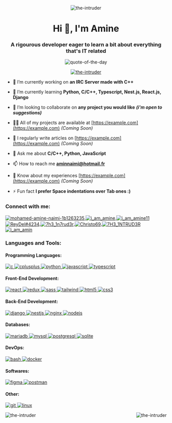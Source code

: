 <p align="center"> <img src="https://komarev.com/ghpvc/?username=the-intruder&label=Profile%20views&color=0e75b6&style=flat" alt="the-intruder" /> </p>
<h1 align="center">Hi 👋, I'm Amine</h1>  
<h3 align="center">A rigourous developer eager to learn a bit about everything that's IT related</h3>  

<p align="center"> <img src="https://quotes-github-readme.vercel.app/api?type=horizontal&theme=light" alt="quote-of-the-day" /> </p>  
  
<p align="center"> <a href="https://github.com/ryo-ma/github-profile-trophy"><img src="https://github-profile-trophy.vercel.app/?username=the-intruder" alt="the-intruder" /></a> </p>  
  
- 🔭 I’m currently working on **an IRC Server made with C++**  
  
- 🌱 I’m currently learning **Python, C/C++, Typescript, Nest.js, React.js, Django**  
  
- 👯 I’m looking to collaborate on **any project you would like** ***(i'm open to suggestions)***  
  
- 👨‍💻 All of my projects are available at  [https://example.com](https://example.com)  _(Coming Soon)_
  
- 📝 I regularly write articles on  [https://example.com](https://example.com)  _(Coming Soon)_ 
  
- 💬 Ask me about **C/C++, Python, JavaScript**  
  
- 📫 How to reach me **aminnaimi@hotmail.fr**  
  
- 📄 Know about my experiences [https://example.com](https://example.com)  _(Coming Soon)_
  
- ⚡ Fun fact **I prefer Space indentations over Tab ones :)**  
  
<h3 align="left"> Connect with me: </h3>
    <a href="https://linkedin.com/in/mohamed-amine-naimi-1b1263235" target="_blank">
      <img align="center" src="https://img.shields.io/badge/linkedin-%230077B5.svg?style=for-the-badge&logo=linkedin&logoColor=white" alt="mohamed-amine-naimi-1b1263235"/>
    </a>
    <a href="https://twitter.com/i_am_amine" target="_blank">
      <img align="center" src="https://img.shields.io/badge/Twitter-%231DA1F2.svg?style=for-the-badge&logo=Twitter&logoColor=white" alt="i_am_amine"/>
    </a>
    <a href="https://instagram.com/i_am_amine11" target="_blank">
      <img align="center" src="https://img.shields.io/badge/Instagram-%23E4405F.svg?style=for-the-badge&logo=Instagram&logoColor=white" alt="i_am_amine11"/>
    </a>
    <a href="https://discord.gg/ReyDel#4234" target="_blank">
      <img align="center" src="https://img.shields.io/badge/Discord-%235865F2.svg?style=for-the-badge&logo=discord&logoColor=white" alt="ReyDel#4234"/>
    </a>
    <a href="https://codeforces.com/profile/7h3_1n7rud3r" target="_blank">
      <img align="center" src="https://img.shields.io/badge/Codeforces-445f9d?style=for-the-badge&logo=Codeforces&logoColor=white" alt="7h3_1n7rud3r"/>
    </a>
    <a href="https://www.codewars.com/users/Christo69" target="_blank">
      <img align="center" src="https://img.shields.io/badge/Codewars-B1361E?style=for-the-badge&logo=codewars&logoColor=grey" alt="Christo69"/>
    </a>
    <a href="https://www.codingame.com/profile/a21510da90be61cabb4fcd90b96a18d94275784" target="_blank">
      <img align="center" src="https://img.shields.io/badge/CodinGame-F2BB13.svg?style=for-the-badge&logo=CodinGame&logoColor=black" alt="7H3_1NTRUD3R"/>
    </a>
    <a href="https://stackoverflow.com/users/i_am_amin" target="_blank">
      <img align="center" src="https://img.shields.io/badge/-Stackoverflow-FE7A16?style=for-the-badge&logo=stack-overflow&logoColor=white" alt="i_am_amin"/>
    </a>
<h3 align="left"> Languages and Tools: </h3>
  <h4 align="left"> Programming Languages: </h4>
        <a href="https://www.cprogramming.com/" target="_blank" rel="noreferrer">
          <img src="https://img.shields.io/badge/c-%2300599C.svg?style=for-the-badge&logo=c&logoColor=white" alt="c" />
        </a>
        <a href="https://www.w3schools.com/cpp/" target="_blank" rel="noreferrer">
          <img src="https://img.shields.io/badge/c++-%2300599C.svg?style=for-the-badge&logo=c%2B%2B&logoColor=white" alt="cplusplus" />
        </a>
        <a href="https://www.python.org" target="_blank" rel="noreferrer">
          <img src="https://img.shields.io/badge/python-3670A0?style=for-the-badge&logo=python&logoColor=ffdd54" alt="python" />
        </a>
        <a href="https://developer.mozilla.org/en-US/docs/Web/JavaScript" target="_blank" rel="noreferrer">
          <img src="https://img.shields.io/badge/javascript-%23323330.svg?style=for-the-badge&logo=javascript&logoColor=%23F7DF1E" alt="javascript" />
        </a>
        <a href="https://www.typescriptlang.org/" target="_blank" rel="noreferrer">
          <img src="https://img.shields.io/badge/typescript-%23007ACC.svg?style=for-the-badge&logo=typescript&logoColor=white" alt="typescript" />
        </a>
  <h4 align="left"> Front-End Development: </h4>
        <a href="https://reactjs.org/" target="_blank" rel="noreferrer">
          <img src="https://img.shields.io/badge/react-%2320232a.svg?style=for-the-badge&logo=react&logoColor=%2361DAFB" alt="react" />
        </a>
        <a href="https://redux.js.org" target="_blank" rel="noreferrer">
          <img src="https://img.shields.io/badge/redux-%23593d88.svg?style=for-the-badge&logo=redux&logoColor=white" alt="redux" />
        </a>
        <a href="https://sass-lang.com" target="_blank" rel="noreferrer">
          <img src="https://img.shields.io/badge/SASS-hotpink.svg?style=for-the-badge&logo=SASS&logoColor=white" alt="sass" />
        </a>
        <a href="https://tailwindcss.com/" target="_blank" rel="noreferrer">
          <img src="https://img.shields.io/badge/tailwindcss-%2338B2AC.svg?style=for-the-badge&logo=tailwind-css&logoColor=white" alt="tailwind" />
        </a>
        <a href="https://www.w3.org/html/" target="_blank" rel="noreferrer">
          <img src="https://img.shields.io/badge/html5-%23E34F26.svg?style=for-the-badge&logo=html5&logoColor=white" alt="html5" />
        </a>
        <a href="https://www.w3schools.com/css/" target="_blank" rel="noreferrer">
          <img src="https://img.shields.io/badge/css3-%231572B6.svg?style=for-the-badge&logo=css3&logoColor=white" alt="css3" />
        </a>
  <h4 align="left"> Back-End Development: </h4>
        <a href="https://www.djangoproject.com/" target="_blank" rel="noreferrer">
          <img src="https://img.shields.io/badge/django-%23092E20.svg?style=for-the-badge&logo=django&logoColor=white" alt="django" />
        </a>
        <a href="https://nestjs.com/" target="_blank" rel="noreferrer">
          <img src="https://img.shields.io/badge/nestjs-%23E0234E.svg?style=for-the-badge&logo=nestjs&logoColor=white" alt="nestjs" />
        </a>
        <a href="https://www.nginx.com" target="_blank" rel="noreferrer">
          <img src="https://img.shields.io/badge/nginx-%23009639.svg?style=for-the-badge&logo=nginx&logoColor=white" alt="nginx" />
        </a>
        <a href="https://nodejs.org" target="_blank" rel="noreferrer">
          <img src="https://img.shields.io/badge/node.js-6DA55F?style=for-the-badge&logo=node.js&logoColor=white" alt="nodejs" />
        </a>
  <h4 align="left"> Databases: </h4>
        <a href="https://mariadb.org/" target="_blank" rel="noreferrer">
          <img src="https://img.shields.io/badge/MariaDB-003545?style=for-the-badge&logo=mariadb&logoColor=white" alt="mariadb" />
        </a>
        <a href="https://www.mysql.com/" target="_blank" rel="noreferrer">
          <img src="https://img.shields.io/badge/mysql-%2300f.svg?style=for-the-badge&logo=mysql&logoColor=white" alt="mysql" />
        </a>
        <a href="https://www.postgresql.org" target="_blank" rel="noreferrer">
          <img src="https://img.shields.io/badge/postgres-%23316192.svg?style=for-the-badge&logo=postgresql&logoColor=white" alt="postgresql" />
        </a>
        <a href="https://www.sqlite.org/" target="_blank" rel="noreferrer">
          <img src="https://img.shields.io/badge/sqlite-%2307405e.svg?style=for-the-badge&logo=sqlite&logoColor=white" alt="sqlite" />
        </a>
  <h4 align="left"> DevOps: </h4>
        <a href="https://www.gnu.org/software/bash/" target="_blank" rel="noreferrer">
          <img src="https://img.shields.io/badge/shell_script-%23121011.svg?style=for-the-badge&logo=gnu-bash&logoColor=white" alt="bash" />
        </a>
        <a href="https://www.docker.com/" target="_blank" rel="noreferrer">
          <img src="https://img.shields.io/badge/docker-%230db7ed.svg?style=for-the-badge&logo=docker&logoColor=white" alt="docker" />
        </a>
  <h4 align="left"> Softwares: </h4>
        <a href="https://www.figma.com/" target="_blank" rel="noreferrer">
          <img src="https://img.shields.io/badge/figma-%23F24E1E.svg?style=for-the-badge&logo=figma&logoColor=white" alt="figma"/>
        </a>
        <a href="https://postman.com" target="_blank" rel="noreferrer">
          <img src="https://img.shields.io/badge/Postman-FF6C37?style=for-the-badge&logo=postman&logoColor=white" alt="postman" />
        </a>
  <h4 align="left"> Other: </h4>
        <a href="https://git-scm.com/" target="_blank" rel="noreferrer">
          <img src="https://img.shields.io/badge/git-%23F05033.svg?style=for-the-badge&logo=git&logoColor=white" alt="git" />
        </a>
        <a href="https://www.linux.org/" target="_blank" rel="noreferrer">
          <img src="https://img.shields.io/badge/Linux-FCC624?style=for-the-badge&logo=linux&logoColor=black" alt="linux" />
        </a>

  <p>
    <img align="left" src="https://github-readme-stats.vercel.app/api/top-langs?username=the-intruder&show_icons=true&locale=en" alt="the-intruder" />
  </p>
  <p>
    <img align="right" src="https://github-readme-streak-stats.herokuapp.com/?user=the-intruder&" alt="the-intruder" />
  </p>
